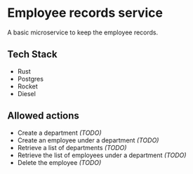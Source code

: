 # Employee records service

A basic microservice to keep the employee records.

## Tech Stack
 - Rust
 - Postgres
 - Rocket
 - Diesel

## Allowed actions
 - Create a department _(TODO)_
 - Create an employee under a department _(TODO)_
 - Retrieve a list of departments _(TODO)_
 - Retrieve the list of employees under a department _(TODO)_
 - Delete the employee _(TODO)_
